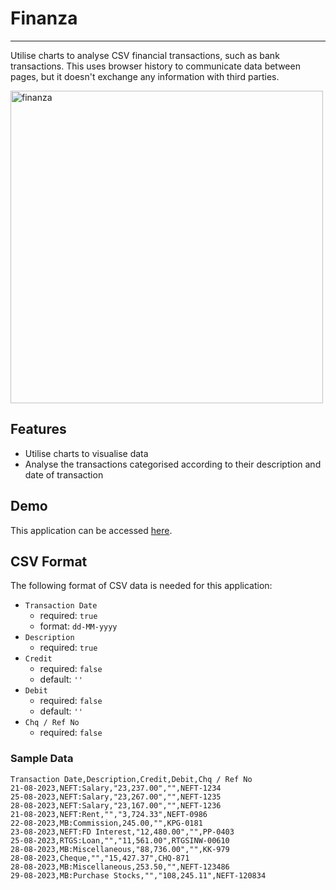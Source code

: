 # Finanza

---

Utilise charts to analyse CSV financial transactions, such as bank transactions.
This uses browser history to communicate data between pages, but it doesn't exchange any information with third parties.

<img src="https://github.com/sumanmaity112/finanza/blob/main/screenshots/sample.gif" height="500" alt="finanza">

## Features

- Utilise charts to visualise data
- Analyse the transactions categorised according to their description and date of transaction

## Demo

This application can be accessed [here](https://sumanmaity112.github.io/finanza/#/).

## CSV Format

The following format of CSV data is needed for this application:

- `Transaction Date`
  - required: `true`
  - format: `dd-MM-yyyy`
- `Description`
  - required: `true`
- `Credit`
  - required: `false`
  - default: `''`
- `Debit`
  - required: `false`
  - default: `''`
- `Chq / Ref No`
  - required: `false`

### Sample Data

```
Transaction Date,Description,Credit,Debit,Chq / Ref No
21-08-2023,NEFT:Salary,"23,237.00","",NEFT-1234
25-08-2023,NEFT:Salary,"23,267.00","",NEFT-1235
28-08-2023,NEFT:Salary,"23,167.00","",NEFT-1236
21-08-2023,NEFT:Rent,"","3,724.33",NEFT-0986
22-08-2023,MB:Commission,245.00,"",KPG-0181
23-08-2023,NEFT:FD Interest,"12,480.00","",PP-0403
25-08-2023,RTGS:Loan,"","11,561.00",RTGSINW-00610
28-08-2023,MB:Miscellaneous,"88,736.00","",KK-979
28-08-2023,Cheque,"","15,427.37",CHQ-871
28-08-2023,MB:Miscellaneous,253.50,"",NEFT-123486
29-08-2023,MB:Purchase Stocks,"","108,245.11",NEFT-120834
```
